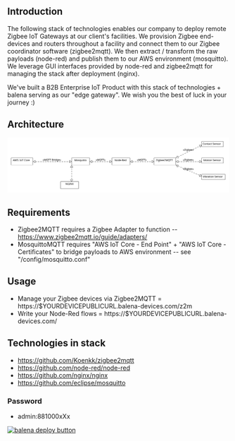 ## Introduction
The following stack of technologies enables our company to deploy remote Zigbee IoT Gateways at our client's facilities. We provision Zigbee end-devices and routers throughout a facility and connect them to our Zigbee coordinator software (zigbee2mqtt). We then extract / transform the raw payloads (node-red) and publish them to our AWS environment (mosquitto). We leverage GUI interfaces provided by node-red and zigbee2mqtt for managing the stack after deployment (nginx).

We've built a B2B Enterprise IoT Product with this stack of technologies + balena serving as our "edge gateway". We wish you the best of luck in your journey :)

## Architecture
![Architecture](images/architecture.svg)

## Requirements
* Zigbee2MQTT requires a Zigbee Adapter to function -- https://www.zigbee2mqtt.io/guide/adapters/
* MosquittoMQTT requires "AWS IoT Core - End Point" + "AWS IoT Core - Certificates" to bridge payloads to AWS environment -- see "/config/mosquitto.conf"

## Usage
* Manage your Zigbee devices via Zigbee2MQTT = https://$YOURDEVICEPUBLICURL.balena-devices.com/z2m
* Write your Node-Red flows = https://$YOURDEVICEPUBLICURL.balena-devices.com/

## Technologies in stack
* https://github.com/Koenkk/zigbee2mqtt
* https://github.com/node-red/node-red
* https://github.com/nginx/nginx
* https://github.com/eclipse/mosquitto
### Password
* admin:881000xXx

[![balena deploy button](https://www.balena.io/deploy.svg)](https://dashboard.balena-cloud.com/deploy?repoUrl=https://github.com/qvntra/zigbee-edge-gateway)
